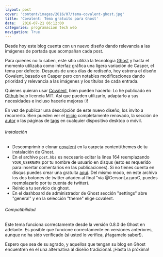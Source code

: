 ```yaml
---
layout: post
cover: 'content/images/2016/07/tema-covalent-ghost.jpg'
title: 'Covalent: Tema gratuito para Ghost'
date:   2016-07-21 06:12:00
categories: programacion tech web
navigation: True
---
```


Desde hoy este blog cuenta con un nuevo diseño dando relevancia a las imágenes de portada que acompañan cada post. 

Para quienes no lo saben, este sitio utiliza la tecnología [Ghost](http://ghost.org/download/) y hasta el momento utilizaba como interfaz gráfica una ligera variación de Casper, el tema por defecto. Después de unos días de rediseño, hoy estrena el diseño Covalent, basado en Casper pero con notables modificaciones dando prioridad y relevancia a las imágenes y los títulos de cada entrada. 

Quienes quieran usar [Covalent](https://github.com/GersonLazaro/covalent), bien pueden hacerlo: Lo he publicado en [Github](https://github.com/GersonLazaro/covalent) bajo licencia MIT. Así que pueden utilizarlo, adaptarlo a sus necesidades e incluso hacerle mejoras :)! 

En vez de publicar una descripción de este nuevo diseño, los invito a recorrerlo. Bien pueden ver el [inicio](http://www.gersonlazaro.com) completamente renovado, la sección de [autor](https://gersonlazaro.com/author/gersonlazaro/) o las páginas de [tags](https://gersonlazaro.com/tag/programacion/) en cualquier dispositivo desktop o móvil.

###### Instalación

- Descomprimir o clonar [covalent](https://github.com/GersonLazaro/covalent) en la carpeta content/themes de tu instalación de Ghost.
- En el archivo `post.hbs` es necesario editar la linea 164 reemplazando `YOUR_USERNAME` por tu nombre de usuario en disqus (esto es requerido para insertar comentarios en las publicaciones). Si no tienes cuenta en disqus puedes crear una gratuita [aquí](https://disqus.com/). Del mismo modo, en este archivo los dos botones de twitter añaden al final "via @GersonLazaroC, puedes reemplazarlo por tu cuenta de twitter).
- Reinicia tu servicio de ghost.
- En el dashboard de administrador de Ghost sección "settings" abre "general" y en la selección "theme" elige covalent.

###### Compatibilidad

Este tema funciona correctamente desde la versión 0.8.0 de Ghost en adelante. Es posible que funcione correctamente en versiones anteriores, aunque no ha sido verificado (si usted lo verifica, ¡Hagamelo saber!).

Espero que sea de su agrado, y aquellos que tengan su blog en Ghost encuentren en el una alternativa al diseño tradicional. ¡Hasta la próxima!
